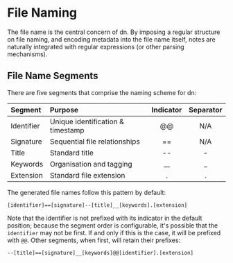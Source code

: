 # File Naming

The file name is the central concern of dn. By imposing a regular structure on file naming, and encoding metadata into the file name itself, notes are naturally integrated with regular expressions (or other parsing mechanisms).

## File Name Segments

There are five segments that comprise the naming scheme for dn:

| Segment    | Purpose                           | Indicator | Separator |
| :--------- | :-------------------------------- | :-------: | :-------: |
| Identifier | Unique identification & timestamp |    @@     |    N/A    |
| Signature  | Sequential file relationships     |    ==     |    N/A    |
| Title      | Standard title                    |    --     |     -     |
| Keywords   | Organisation and tagging          |   \_\_    |    \_     |
| Extension  | Standard file extension           |     .     |     .     |

The generated file names follow this pattern by default:

`[identifier]==[signature]--[title]__[keywords].[extension]`

Note that the identifier is not prefixed with its indicator in the default position; because the segment order is configurable, it's possible that the `identifier` may not be first. If and only if this is the case, it will be prefixed with `@@`. Other segments, when first, will retain their prefixes:

`--[title]==[signature]__[keywords]@@[identifier].[extension]`

